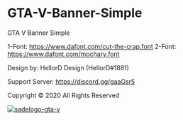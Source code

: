 # GTA-V-Banner-Simple

GTA V Banner Simple

1-Font: https://www.dafont.com/cut-the-crap.font
2-Font: https://www.dafont.com/mochary.font

Design by: HellorD Design (HellorD#1881)

Support Server: https://discord.gg/gaaGsr5

Copyright © 2020 All Rights Reserved

<a href="https://hellord.design/"><img src="https://i.ibb.co/dfB09S6/sadelogo-gta-v.gif" alt="sadelogo-gta-v" border="0"></a>

